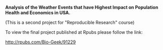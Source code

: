 **Analysis of the Weather Events that have Highest Impact on Population Health and Economics in USA.**

(This is a second project for "Reproducible Research" course)

To view the final project published at Rpubs please follow the link:

http://rpubs.com/Bio-Geek/91229
